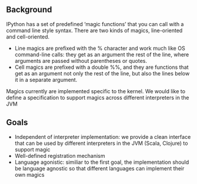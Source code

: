 ## Background

IPython has a set of predefined ‘magic functions’ that you can call with a command line style syntax. There are two kinds of magics, line-oriented and cell-oriented. 
* Line magics are prefixed with the % character and work much like OS command-line calls: they get as an argument the rest of the line, where arguments are passed without parentheses or quotes. 
* Cell magics are prefixed with a double %%, and they are functions that get as an argument not only the rest of the line, but also the lines below it in a separate argument.

Magics currently are implemented specific to the kernel. We would like to define a specification to support magics across different interpreters in the JVM

## Goals
* Independent of interpreter implementation: we provide a clean interface that can be used by different interpreters in the JVM (Scala, Clojure) to support magic
* Well-defined registration mechanism
* Language agonistic: similiar to the first goal, the implementation should be language agnostic so that different languages can implement their own magics
